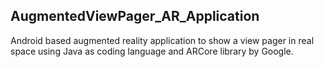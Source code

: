 ## AugmentedViewPager_AR_Application

Android based augmented reality application to show a view pager in real space using Java as coding language and ARCore library by Google.
